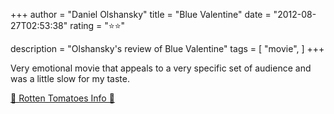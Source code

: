 +++
author = "Daniel Olshansky"
title = "Blue Valentine"
date = "2012-08-27T02:53:38"
rating = "⭐⭐"

description = "Olshansky's review of Blue Valentine"
tags = [
    "movie",
]
+++


Very emotional movie that appeals to a very specific set of audience and was a little slow for my taste.

[🍅 Rotten Tomatoes Info 🍅](https://www.rottentomatoes.com//m/blue_valentine)